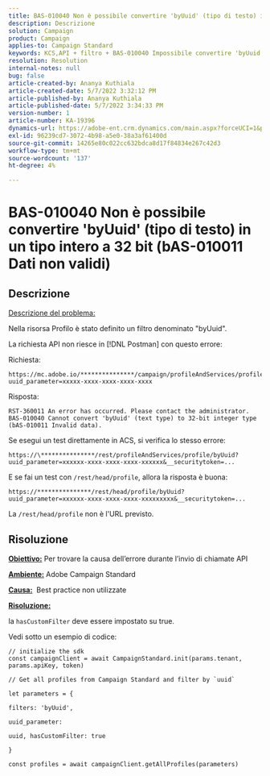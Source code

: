 ```yaml
---
title: BAS-010040 Non è possibile convertire 'byUuid' (tipo di testo) in un tipo intero a 32 bit (bAS-010011 Dati non validi)
description: Descrizione
solution: Campaign
product: Campaign
applies-to: Campaign Standard
keywords: KCS,API + filtro + BAS-010040 Impossibile convertire 'byUuid' (tipo di testo) in un tipo intero a 32 bit (bAS-010011 Dati non validi)
resolution: Resolution
internal-notes: null
bug: false
article-created-by: Ananya Kuthiala
article-created-date: 5/7/2022 3:32:12 PM
article-published-by: Ananya Kuthiala
article-published-date: 5/7/2022 3:34:33 PM
version-number: 1
article-number: KA-19396
dynamics-url: https://adobe-ent.crm.dynamics.com/main.aspx?forceUCI=1&pagetype=entityrecord&etn=knowledgearticle&id=6bbfd5d7-1ace-ec11-a7b5-0022480a8e40
exl-id: 96239cd7-3072-4b98-a5e0-38a3af61400d
source-git-commit: 14265e80c022cc632bdca8d17f84834e267c42d3
workflow-type: tm+mt
source-wordcount: '137'
ht-degree: 4%

---
```


# BAS-010040 Non è possibile convertire &#39;byUuid&#39; (tipo di testo) in un tipo intero a 32 bit (bAS-010011 Dati non validi)

## Descrizione

<u>Descrizione del problema:</u>

Nella risorsa Profilo è stato definito un filtro denominato &quot;byUuid&quot;.

La richiesta API non riesce in [!DNL Postman] con questo errore:

Richiesta:

```
https://mc.adobe.io/***************/campaign/profileAndServices/profile/byUuid?uuid_parameter=xxxxx-xxxx-xxxx-xxxx-xxxx
```

Risposta:

```
RST-360011 An error has occurred. Please contact the administrator.
BAS-010040 Cannot convert 'byUuid' (text type) to 32-bit integer type (bAS-010011 Invalid data).
```

Se esegui un test direttamente in ACS, si verifica lo stesso errore:

```
https://\***************/rest/profileAndServices/profile/byUuid?uuid_parameter=xxxxxx-xxxx-xxxx-xxxx-xxxxxx&__securitytoken=...
```

E se fai un test con `/rest/head/profile`, allora la risposta è buona:

```
https://***************/rest/head/profile/byUuid?uuid_parameter=xxxxxx-xxxx-xxxx-xxxx-xxxxxxxxx&__securitytoken=...
```

La `/rest/head/profile` non è l&#39;URL previsto.

## Risoluzione

<b><u>Obiettivo:</u></b> Per trovare la causa dell’errore durante l’invio di chiamate API

<b><u>Ambiente:</u></b> Adobe Campaign Standard

<b><u>Causa:</u></b>  Best practice non utilizzate

<b><u>Risoluzione:</u></b>

la `hasCustomFilter` deve essere impostato su true.

Vedi sotto un esempio di codice:

```
// initialize the sdk
const campaignClient = await CampaignStandard.init(params.tenant, params.apiKey, token)

// Get all profiles from Campaign Standard and filter by `uuid`

let parameters = {

filters: 'byUuid',

uuid_parameter:

uuid, hasCustomFilter: true

}

const profiles = await campaignClient.getAllProfiles(parameters)
```

